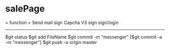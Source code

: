 # salePage
= function =
Send mail sign
Capcha V3 sign
sign/login

---------

$git status
$git add FileName
$git commit -m "messenger"
[$git commit -a -m "messenger"]
$git push -u origin master

